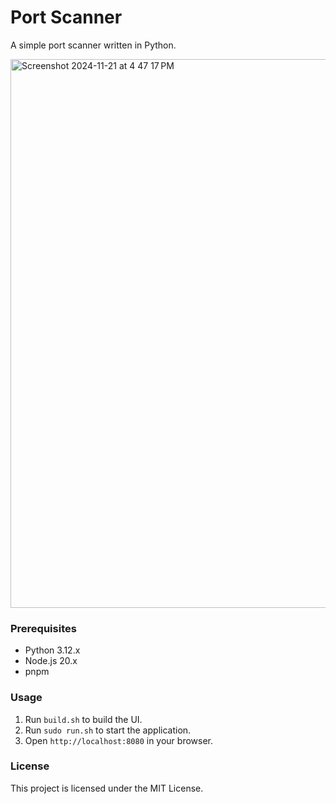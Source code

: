 # Port Scanner

A simple port scanner written in Python.

<img width="878" alt="Screenshot 2024-11-21 at 4 47 17 PM" src="https://github.com/user-attachments/assets/593dce12-d449-47d3-b2fe-590e930c8fd9">


### Prerequisites

- Python 3.12.x
- Node.js 20.x
- pnpm

### Usage

1. Run `build.sh` to build the UI.
2. Run `sudo run.sh` to start the application.
3. Open `http://localhost:8080` in your browser.

### License

This project is licensed under the MIT License.
